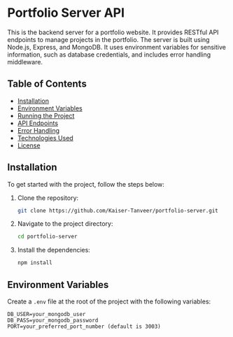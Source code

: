 # Portfolio Server API

This is the backend server for a portfolio website. It provides RESTful API endpoints to manage projects in the portfolio. The server is built using Node.js, Express, and MongoDB. It uses environment variables for sensitive information, such as database credentials, and includes error handling middleware.

## Table of Contents
- [Installation](#installation)
- [Environment Variables](#environment-variables)
- [Running the Project](#running-the-project)
- [API Endpoints](#api-endpoints)
- [Error Handling](#error-handling)
- [Technologies Used](#technologies-used)
- [License](#license)

## Installation

To get started with the project, follow the steps below:

1. Clone the repository:

    ```bash
    git clone https://github.com/Kaiser-Tanveer/portfolio-server.git
    ```

2. Navigate to the project directory:

    ```bash
    cd portfolio-server
    ```

3. Install the dependencies:

    ```bash
    npm install
    ```

## Environment Variables

Create a `.env` file at the root of the project with the following variables:

```env
DB_USER=your_mongodb_user
DB_PASS=your_mongodb_password
PORT=your_preferred_port_number (default is 3003)
